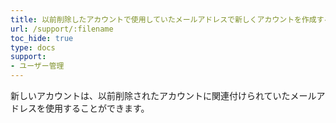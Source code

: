 ```yaml
---
title: 以前削除したアカウントで使用していたメールアドレスで新しくアカウントを作成することはできますか？
url: /support/:filename
toc_hide: true
type: docs
support:
- ユーザー管理
---
```


新しいアカウントは、以前削除されたアカウントに関連付けられていたメールアドレスを使用することができます。